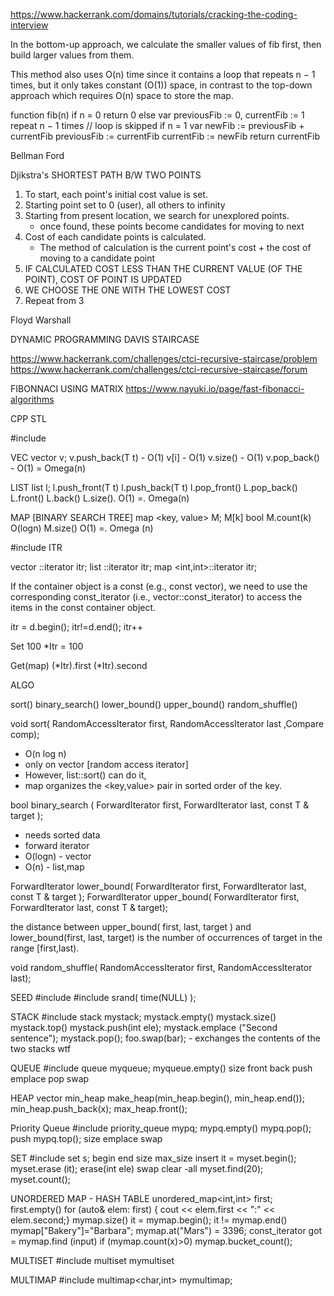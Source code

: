 https://www.hackerrank.com/domains/tutorials/cracking-the-coding-interview

In the bottom-up approach, we calculate the smaller values of fib first, then build larger values from them.

This method also uses O(n) time since it contains a loop that repeats n − 1 times, but it only takes constant (O(1)) space,
in contrast to the top-down approach which requires O(n) space to store the map.


 function fib(n)
       if n = 0
           return 0
       else
           var previousFib := 0, currentFib := 1
           repeat n − 1 times // loop is skipped if n = 1
               var newFib := previousFib + currentFib
               previousFib := currentFib
               currentFib  := newFib
       return currentFib





Bellman Ford



Djikstra's
SHORTEST PATH B/W TWO POINTS

1. To start, each point's initial cost value is set.
2. Starting point set to 0 (user), all others to infinity
3. Starting from present location, we search for unexplored points.
    - once found, these points become candidates for moving to next
4. Cost of each candidate points is calculated.
    - The method of calculation is the current point's cost + the cost of moving to a candidate point
5. IF CALCULATED COST LESS THAN THE CURRENT VALUE (OF THE POINT), COST OF POINT IS UPDATED
6. WE CHOOSE THE ONE WITH THE LOWEST COST
7. Repeat from 3



Floyd Warshall





DYNAMIC PROGRAMMING DAVIS STAIRCASE

https://www.hackerrank.com/challenges/ctci-recursive-staircase/problem
https://www.hackerrank.com/challenges/ctci-recursive-staircase/forum


FIBONNACI USING MATRIX
https://www.nayuki.io/page/fast-fibonacci-algorithms




CPP STL


#include<vector>

VEC
vector<T> v;
v.push_back(T t) - O(1)
v[i] - O(1)
v.size() - O(1)
v.pop_back() - O(1)
=       Omega(n)


LIST
list<T> l;
l.push_front(T t)
l.push_back(T t)
l.pop_front()
L.pop_back()
L.front()
L.back()
L.size().          O(1)
=.          Omega(n)


MAP [BINARY SEARCH TREE]
map <key, value> M;
M[k]
bool M.count(k)
               O(logn)
M.size()
                O(1)
=.             Omega (n)
               


#include <algorithm>
ITR

vector <int>::iterator itr;
list <int>::iterator itr;
map <int,int>::iterator itr;

If the container object is a const (e.g., const vector<int>), we
need to use the corresponding const_iterator
(i.e., vector<int>::const_iterator) to access the
items in the const container object.

itr = d.begin(); itr!=d.end(); itr++

Set 100
*Itr = 100

Get(map)
(*Itr).first
(*Itr).second 


ALGO

sort()
binary_search()
lower_bound()
upper_bound()
random_shuffle()

void sort( RandomAccessIterator first, RandomAccessIterator last ,Compare comp);
- O(n log n)
- only on vector [random access iterator]
- However, list::sort() can do it,
- map organizes the <key,value> pair in sorted order of the key.

bool binary_search ( ForwardIterator first, ForwardIterator last, const T & target );
- needs sorted data
- forward iterator
-  O(logn) - vector
- O(n) - list,map

ForwardIterator lower_bound( ForwardIterator first, ForwardIterator last, const T & target );
ForwardIterator upper_bound( ForwardIterator first, ForwardIterator last, const T & target);

the distance between upper_bound( first, last, target ) and
lower_bound(first, last, target) is the number of occurrences 
of target in the range [first,last).

void random_shuffle( RandomAccessIterator first, RandomAccessIterator last);


SEED
#include <cstdlib>
#include <ctime>
srand( time(NULL) );



STACK
#include <stack>
stack<int> mystack;
mystack.empty()
mystack.size()
mystack.top()
mystack.push(int ele);
mystack.emplace ("Second sentence");
mystack.pop();
foo.swap(bar); - exchanges the contents of the two stacks wtf


QUEUE
#include <queue> 
queue<int> myqueue;
myqueue.empty()
size
front 
back
push
emplace
pop
swap


HEAP
vector<float> min_heap
make_heap(min_heap.begin(), min_heap.end());
min_heap.push_back(x);
max_heap.front();



Priority Queue
#include <queue>
priority_queue<int> mypq;
mypq.empty()
 mypq.pop();
push
mypq.top();
size
emplace
swap

SET
#include <set>
set <int> s;
begin 
end
size
max_size
insert
it = myset.begin();
myset.erase (it);
erase(int ele)
swap 
clear   -all
myset.find(20);
myset.count();


UNORDERED MAP - HASH TABLE
unordered_map<int,int> first;
first.empty()
for (auto& elem: first) {
cout << elem.first << ":" << elem.second;}
mymap.size() 
it = mymap.begin(); it != mymap.end()
mymap["Bakery"]="Barbara"; 
mymap.at("Mars") = 3396;
const_iterator got = mymap.find (input)
 if (mymap.count(x)>0)
mymap.bucket_count();


MULTISET
#include <set>
multiset<int> mymultiset

MULTIMAP
#include <map>
multimap<char,int> mymultimap;

